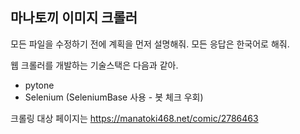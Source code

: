 
## 마나토끼 이미지 크롤러

모든 파일을 수정하기 전에 계획을 먼저 설명해줘.
모든 응답은 한국어로 해줘.


웹 크롤러를 개발하는 기술스택은 다음과 같아.
- pytone
- Selenium (SeleniumBase 사용 - 봇 체크 우회)


크롤링 대상 페이지는
https://manatoki468.net/comic/2786463